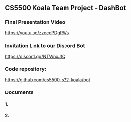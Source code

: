 ## CS5500 Koala Team Project - DashBot
### Final Presentation Video
https://youtu.be/zzoccPDgRWs
### Invitation Link to our Discord Bot
https://discord.gg/NTWnxJtQ
### Code repository:
https://github.com/cs5500-s22-koala/bot
### Documents
#### 1.
#### 2.
